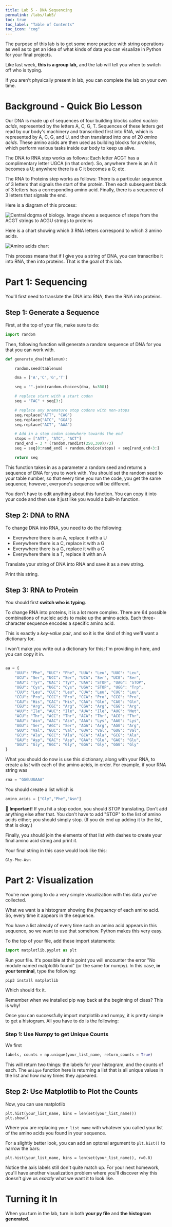 ```yaml
---
title: Lab 5 - DNA Sequencing
permalink: /labs/lab5/
toc: true
toc_label: "Table of Contents"
toc_icon: "cog"
---
```


The purpose of this lab is to get some more practice with string operations as well as to get an idea of what kinds of data you can visualize in Python for your final projects. 

Like last week, **this is a group lab,** and the lab will tell you when to switch off who is typing. 

If you aren't physically present in lab, you can complete the lab on your own time.

# Background - Quick Bio Lesson

Our DNA is made up of sequences of four building blocks called _nucleic acids_, represented by the letters A, C, G, T. Sequences of these letters get read by our body's machinery and transcribed first into RNA, which is represented by A, C, G, and U, and then translated into one of 20 _amino acids_. These amino acids are then used as building blocks for _proteins_, which perform various tasks inside our body to keep us alive. 

The DNA to RNA step works as follows: Each letter ACGT has a complimentary letter UGCA (in that order). So, anywhere there is an A it becomes a U; anywhere there is a C it becomes a G; etc. 

The RNA to Proteins step works as follows: There is a particular sequence of 3 letters that signals the start of the protein. Then each subsequent block of 3 letters has a corresponding amino acid. Finally, there is a sequence of 3 letters that signals the end.

Here is a diagram of this process:

![Central dogma of biology. Image shows a sequence of steps from the ACGT strings to ACGU strings to proteins](https://cdn.kastatic.org/ka-perseus-images/2b597889d05bc601803a3b4d9ec5ccd5e7b8d3af.png)

Here is a chart showing which 3 RNA letters correspond to which 3 amino acids.

![Amino acids chart](https://cdn.kastatic.org/ka-perseus-images/f5de6355003ee322782b26404ef0733a1d1a61b0.png)

This process means that if I give you a string of DNA, you can transcribe it into RNA, then into proteins. That is the goal of this lab. 

# Part 1: Sequencing 

You'll first need to translate the DNA into RNA, then the RNA into proteins. 

## Step 1: Generate a Sequence

First, at the top of your file, make sure to do:

```py
import random
```

Then, following function will generate a random sequence of DNA for you that you can work with. 

```py
def generate_dna(tablenum):

    random.seed(tablenum)

    dna = ['A','C','G','T']

    seq = "".join(random.choices(dna, k=300))

    # replace start with a start codon
    seq = "TAC" + seq[3:]

    # replace any premature stop codons with non-stops
    seq.replace("ATT", "CAG")
    seq.replace("ATC", "GGA")
    seq.replace("ACT", "AAA")

    # Add in a stop codon somewhere towards the end
    stops = ["ATT", "ATC", "ACT"]
    rand_end = 3 * (random.randint(250,300)//3)
    seq = seq[0:rand_end] + random.choice(stops) + seq[rand_end+3:]

    return seq
```

This function takes in as a parameter a random seed and returns a sequence of DNA for you to work with. You should set the random seed to your table number, so that every time you run the code, you get the same sequence; however, everyone's sequence will be different.

You don't have to edit anything about this function. You can copy it into your code and then use it just like you would a built-in function. 

## Step 2: DNA to RNA

To change DNA into RNA, you need to do the following:

- Everywhere there is an A, replace it with a U
- Everywhere there is a C, replace it with a G
- Everywhere there is a G, replace it with a C
- Everywhere there is a T, replace it with an A

Translate your string of DNA into RNA and save it as a new string. 

Print this string. 

## Step 3: RNA to Protein

You should first **switch who is typing**.

To change RNA into proteins, it is a lot more complex. There are 64 possible combinations of nucleic acids to make up the amino acids. Each three-character sequence encodes a specific amino acid. 

This is exactly a _key-value pair_, and so it is the kind of thing we'll want a dictionary for. 

I won't make you write out a dictionary for this; I'm providing in here, and you can copy it in.

```py

aa = {
    "UUU": "Phe", "UUC": "Phe", "UUA": "Leu", "UUG": "Leu",
    "UCU": "Ser", "UCC": "Ser", "UCA": "Ser", "UCG": "Ser",
    "UAU": "Tyr", "UAC": "Tyr", "UAA": "STOP", "UAG": "STOP",
    "UGU": "Cys", "UGC": "Cys", "UGA": "STOP", "UGG": "Trp",
    "CUU": "Leu", "CUC": "Leu", "CUA": "Leu", "CUG": "Leu",
    "CCU": "Pro", "CCC": "Pro", "CCA": "Pro", "CCG": "Pro",
    "CAU": "His", "CAC": "His", "CAA": "Gln", "CAG": "Gln",
    "CGU": "Arg", "CGC": "Arg", "CGA": "Arg", "CGG": "Arg",
    "AUU": "Ile", "AUC": "Ile", "AUA": "Ile", "AUG": "Met",
    "ACU": "Thr", "ACC": "Thr", "ACA": "Thr", "ACG": "Thr",
    "AAU": "Asn", "AAC": "Asn", "AAA": "Lys", "AAG": "Lys",
    "AGU": "Ser", "AGC": "Ser", "AGA": "Arg", "AGG": "Arg",
    "GUU": "Val", "GUC": "Val", "GUA": "Val", "GUG": "Val",
    "GCU": "Ala", "GCC": "Ala", "GCA": "Ala", "GCG": "Ala",
    "GAU": "Asp", "GAC": "Asp", "GAA": "Glu", "GAG": "Glu",
    "GGU": "Gly", "GGC": "Gly", "GGA": "Gly", "GGG": "Gly"
}

```

What you should do now is use this dictionary, along with your RNA, to create a _list_ with each of the amino acids, in order. For example, if your RNA string was

```py
rna = "GGGUUUAAA"
```

You should create a list which is

```py
amino_acids = ["Gly","Phe","Asn"]
```

:key: **Important!** If you hit a stop codon, you should STOP translating. Don't add anything else after that. You don't have to add "STOP" to the list of amino acids either; you should simply stop. (If you do end up adding it to the list, that is okay.)

Finally, you should join the elements of that list with dashes to create your final amino acid string and print it. 

Your final string in this case would look like this:

```
Gly-Phe-Asn
```

# Part 2: Visualization 

You're now going to do a very simple visualization with this data you've collected.

What we want is a histogram showing the _frequency_ of each amino acid. So, every time it appears in the sequence.

You have a list already of every time such an amino acid appears in this sequence, so we want to use that somehow. Python makes this very easy.

To the top of your file, add these import statements:

```py
import matplotlib.pyplot as plt
```

Run your file. It's possible at this point you will encounter the error "No module named matplotlib found" (or the same for numpy). In this case, **in your terminal**, type the following:

```
pip3 install matplotlib
```

Which should fix it. 

Remember when we installed pip way back at the beginning of class? This is why!

Once you can successfully import matplotlib and numpy, it is pretty simple to get a histogram. All you have to do is the following:

### Step 1: Use Numpy to get Unique Counts

We first

```py
labels, counts = np.unique(your_list_name, return_counts = True)
```

This will return two things: the labels for your histogram, and the counts of each. The `unique` function here is returning a list that is all unique values in the list and how many times they appeared.

## Step 2: Use Matplotlib to Plot the Counts

Now, you can use matplotlib 

```
plt.hist(your_list_name, bins = len(set(your_list_name)))
plt.show()
```

Where you are replacing `your_list_name` with whatever you called your list of the amino acids you found in your sequence. 

For a slightly better look, you can add an optonal argument to `plt.hist()` to narrow the bars: 

```
plt.hist(your_list_name, bins = len(set(your_list_name)), r=0.8)
```


Notice the axis labels still don't quite match up. For your next homework, you'll have another visualization problem where you'll discover why this doesn't give us _exactly_ what we want it to look like.

# Turning it In

When you turn in the lab, turn in both **your py file** and **the histogram generated**.


